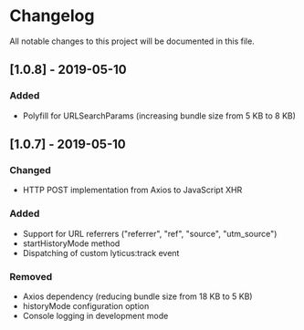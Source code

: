 # Changelog

All notable changes to this project will be documented in this file.

## [1.0.8] - 2019-05-10

### Added

- Polyfill for URLSearchParams (increasing bundle size from 5 KB to 8 KB)

## [1.0.7] - 2019-05-10

### Changed

- HTTP POST implementation from Axios to JavaScript XHR

### Added

- Support for URL referrers ("referrer", "ref", "source", "utm_source")
- startHistoryMode method
- Dispatching of custom lyticus:track event

### Removed

- Axios dependency (reducing bundle size from 18 KB to 5 KB)
- historyMode configuration option
- Console logging in development mode
